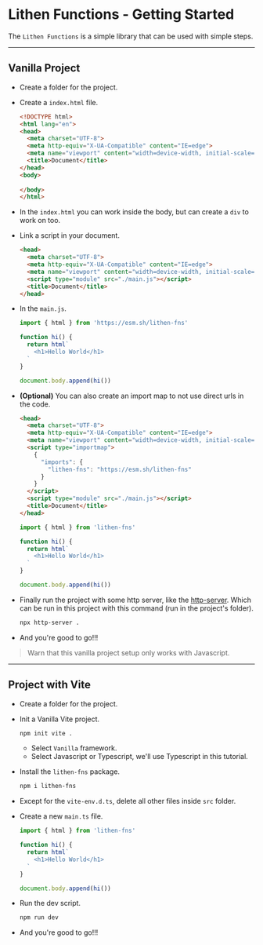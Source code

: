 # Lithen Functions - Getting Started

The `Lithen Functions` is a simple library that can be used with simple steps.

---

## Vanilla Project

- Create a folder for the project.
- Create a `index.html` file.
  ```html
  <!DOCTYPE html>
  <html lang="en">
  <head>
    <meta charset="UTF-8">
    <meta http-equiv="X-UA-Compatible" content="IE=edge">
    <meta name="viewport" content="width=device-width, initial-scale=1.0">
    <title>Document</title>
  </head>
  <body>
    
  </body>
  </html>
  ```

- In the `index.html` you can work inside the body, but can create a `div` to work on too.
- Link a script in your document.
  ```html
  <head>
    <meta charset="UTF-8">
    <meta http-equiv="X-UA-Compatible" content="IE=edge">
    <meta name="viewport" content="width=device-width, initial-scale=1.0">
    <script type="module" src="./main.js"></script>
    <title>Document</title>
  </head>
  ```

- In the `main.js`.
  ```js
  import { html } from 'https://esm.sh/lithen-fns'

  function hi() {
    return html`
      <h1>Hello World</h1>
    `
  }

  document.body.append(hi())
  ```

- **(Optional)** You can also create an import map to not use direct urls in the code.
  ```html
  <head>
    <meta charset="UTF-8">
    <meta http-equiv="X-UA-Compatible" content="IE=edge">
    <meta name="viewport" content="width=device-width, initial-scale=1.0">
    <script type="importmap">
      {
        "imports": {
          "lithen-fns": "https://esm.sh/lithen-fns"
        }
      }
    </script>
    <script type="module" src="./main.js"></script>
    <title>Document</title>
  </head>
  ```

  ```js
  import { html } from 'lithen-fns'

  function hi() {
    return html`
      <h1>Hello World</h1>
    `
  }

  document.body.append(hi())
  ```

- Finally run the project with some http server, like the [http-server](https://github.com/http-party/http-server). Which can be run in this project with this command (run in the project's folder).
  ```sh
  npx http-server .
  ```

- And you're good to go!!!

> Warn that this vanilla project setup only works with Javascript.

---

## Project with Vite

- Create a folder for the project.
- Init a Vanilla Vite project.
  ```sh
  npm init vite .
  ```
  - Select `Vanilla` framework.
  - Select Javascript or Typescript, we'll use Typescript in this tutorial.

- Install the `lithen-fns` package.
  ```sh
  npm i lithen-fns
  ```

- Except for the `vite-env.d.ts`, delete all other files inside `src` folder.
- Create a new `main.ts` file.
  ```ts
  import { html } from 'lithen-fns'

  function hi() {
    return html`
      <h1>Hello World</h1>
    `
  }

  document.body.append(hi())
  ```

- Run the dev script.
  ```sh
  npm run dev
  ```

- And you're good to go!!!
